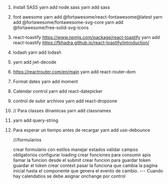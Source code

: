 1. Install SASS
    yarn add node.sass
    yarn add sass

2. font awesome
    yarn add @fortawesome/react-fontawesome@latest
    yarn add @fortawesome/fontawesome-svg-core
    yarn add @fortawesome/free-solid-svg-icons

3. react-toastify
    https://www.npmjs.com/package/react-toastify
    yarn add react-toastify
    https://fkhadra.github.io/react-toastify/introduction/

4. lodash
    yarn add lodash

5. yarn add jwt-decode

6. https://reactrouter.com/en/main
yarn add react-router-dom

7.  Format dates
    yarn add moment

8. Calendar control
    yarn add react-datepicker
9. control de subir archivos
    yarn add react-dropzone

10. // Para classes dinamicas
    yarn add classnames
 
11.  yarn add query-string

12. Para esperar un tiempo antes de recargar
yarn add use-debounce


    ///formularios

    crear formulario con estilos
    manejar estados
    validar campos obligatorios
    configurar loading
    crear funciones para consumir apis
    llamar la funcion desde el submit
    crear funcion para guardar token
    guardar el token
    crear context
    pasar la funciona que cambia la pagina inicial hasta el componente que genera el evento de cambio.
    --- Cuando hay calendatios se debe asignar onchange por control

